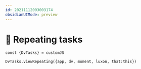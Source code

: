 ```yaml
---
id: 20211112003003174
obsidianUIMode: preview
---
```

# 🔁 Repeating tasks

```dataviewjs
const {DvTasks} = customJS

DvTasks.viewRepeating({app, dv, moment, luxon, that:this})
```
